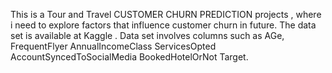  This is a Tour and Travel CUSTOMER CHURN PREDICTION projects , where i need to explore factors that influence customer churn in future. The data set is available at Kaggle . Data set involves columns such as 
 AGe, FrequentFlyer	AnnualIncomeClass	ServicesOpted	AccountSyncedToSocialMedia	BookedHotelOrNot	Target. 
